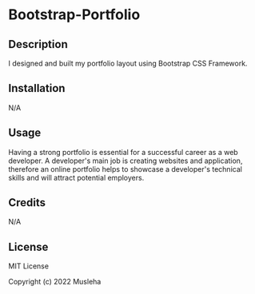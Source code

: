 # Bootstrap-Portfolio

## Description

I designed and built my portfolio layout using Bootstrap CSS Framework.

## Installation

N/A

## Usage

Having a strong portfolio is essential for a successful career as a web developer. A developer's main job is creating websites and application, therefore an online portfolio helps to showcase a developer's technical skills and will attract potential employers.

## Credits

N/A

## License

MIT License

Copyright (c) 2022 Musleha
